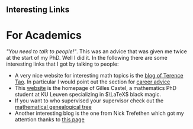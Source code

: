 ## Interesting Links
<head>
  <meta charset="utf-8">
  <meta name="viewport" content="width=device-width">
  <title>MathJax example</title>
  <script src="https://polyfill.io/v3/polyfill.min.js?features=es6"></script>
  <script id="MathJax-script" async
          src="https://cdn.jsdelivr.net/npm/mathjax@3.0.1/es5/tex-mml-chtml.js">
  </script>
</head>

# For Academics
_"You need to talk to people!"_. This was an advice that was given me twice at the start of my PhD. Well I did it. In the following there are some interesting links that I got by talking to people:

- A very nice website for interesting math topics is the [blog of Terence Tao](https://terrytao.wordpress.com/). In particular I would point out the section for [career advice](https://terrytao.wordpress.com/career-advice/)
- This [website](https://castel.dev/) is the homepage of Gilles Castel, a mathematics PhD student at KU Leuven specializing in $\LaTeX$ black magic.
- If you want to who supervised your supervisor check out the [mathematical genealogical tree](https://www.mathgenealogy.org/index.php)
- Another interesting blog is the one from Nick Trefethen which got my attention thanks to [this page](https://trefethen.net/2018/12/06/advice-for-an-applied-math-talk/)  

